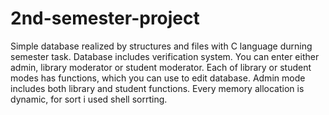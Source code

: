 # 2nd-semester-project
Simple database realized by structures and files with C language durning semester task. Database includes verification system. You can enter either admin, library moderator or student moderator. Each of library or student modes has functions, which you can use to edit database. Admin mode includes both library and student functions. Every memory allocation is dynamic, for sort i used shell sorrting.
